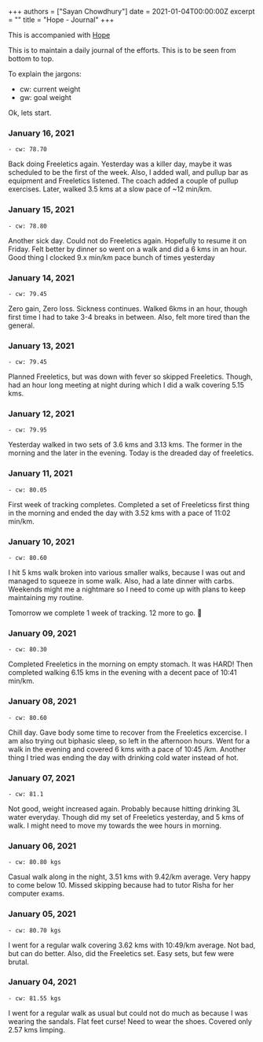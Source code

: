 +++
authors = ["Sayan Chowdhury"]
date = 2021-01-04T00:00:00Z
excerpt = ""
title = "Hope - Journal"
+++

This is accompanied with [Hope](/fitness/)

This is to maintain a daily journal of the efforts. This is to be seen from bottom
to top.

To explain the jargons:

- cw: current weight
- gw: goal weight

Ok, lets start.

### January 16, 2021

```
- cw: 78.70
```

Back doing Freeletics again. Yesterday was a killer day, maybe it was scheduled to
be the first of the week. Also, I added wall, and pullup bar as equipment and
Freeletics listened. The coach added a couple of pullup exercises. Later, walked
3.5 kms at a slow pace of ~12 min/km.


### January 15, 2021

```
- cw: 78.80
```

Another sick day. Could not do Freeletics again. Hopefully to resume it on Friday.
Felt better by dinner so went on a walk and did a 6 kms in an hour. Good thing I
clocked 9.x min/km pace bunch of times yesterday

### January 14, 2021

```
- cw: 79.45
```

Zero gain, Zero loss. Sickness continues. Walked 6kms in an hour, though first
time I had to take 3-4 breaks in between. Also, felt more tired than the general.


### January 13, 2021

```
- cw: 79.45
```

Planned Freeletics, but was down with fever so skipped Freeletics. Though, had
an hour long meeting at night during which I did a walk covering 5.15 kms.

### January 12, 2021

```
- cw: 79.95
```

Yesterday walked in two sets of 3.6 kms and 3.13 kms. The former in the morning
and the later in the evening. Today is the dreaded day of freeletics.

### January 11, 2021

```
- cw: 80.05
```

First week of tracking completes. Completed a set of Freeleticss first thing in
the morning and ended the day with 3.52 kms with a pace of 11:02 min/km.

### January 10, 2021

```
- cw: 80.60
```

I hit 5 kms walk broken into various smaller walks, because I was out and managed
to squeeze in some walk. Also, had a late dinner with carbs. Weekends might me a
nightmare so I need to come up with plans to keep maintaining my routine.

Tomorrow we complete 1 week of tracking. 12 more to go. 🤞

### January 09, 2021

```
- cw: 80.30
```
Completed Freeletics in the morning on empty stomach. It was HARD! Then completed
walking 6.15 kms in the evening with a decent pace of 10:41 min/km.

### January 08, 2021

```
- cw: 80.60
```
Chill day. Gave body some time to recover from the Freeletics excercise. I am
also trying out biphasic sleep, so left in the afternoon hours. Went for a walk
in the evening and covered 6 kms with a pace of 10:45 /km. Another thing I tried
was ending the day with drinking cold water instead of hot.

### January 07, 2021

```
- cw: 81.1
```
Not good, weight increased again. Probably because hitting drinking 3L water everyday.
Though did my set of Freeletics yesterday, and 5 kms of walk. I might need to
move my towards the wee hours in morning.

### January 06, 2021

```
- cw: 80.80 kgs
```

Casual walk along in the night, 3.51 kms with 9.42/km average. Very happy to come
below 10. Missed skipping because had to tutor Risha for her computer exams.

### January 05, 2021

```
- cw: 80.70 kgs
```

I went for a regular walk covering 3.62 kms with 10:49/km average. Not bad, but can
do better. Also, did the Freeletics set. Easy sets, but few were brutal.

### January 04, 2021

```
- cw: 81.55 kgs
```

I went for a regular walk as usual but could not do much as because I was wearing
the sandals. Flat feet curse! Need to wear the shoes. Covered only 2.57 kms limping.

